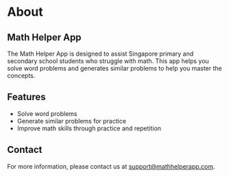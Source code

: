 # About

## Math Helper App

The Math Helper App is designed to assist Singapore primary and secondary school students who struggle with math. This app helps you solve word problems and generates similar problems to help you master the concepts.

## Features

- Solve word problems
- Generate similar problems for practice
- Improve math skills through practice and repetition

## Contact

For more information, please contact us at [support@mathhelperapp.com](mailto:support@mathhelperapp.com).